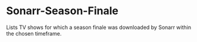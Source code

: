 # Sonarr-Season-Finale
Lists TV shows for which a season finale was downloaded by Sonarr within the chosen timeframe.
